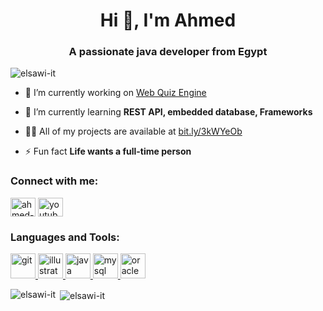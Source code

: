 <h1 align="center">Hi 👋, I'm Ahmed</h1>
<h3 align="center">A passionate java developer from Egypt</h3>

<p align="left"> <img src="https://komarev.com/ghpvc/?username=elsawi-it" alt="elsawi-it" /> </p>

- 🔭 I’m currently working on [Web Quiz Engine](bit.ly/3i9eOsf)

- 🌱 I’m currently learning **REST API, embedded database, Frameworks**

- 👨‍💻 All of my projects are available at [bit.ly/3kWYeOb](bit.ly/3kWYeOb)

- ⚡ Fun fact **Life wants a full-time person**

<p align="left">
<h3 align="left">Connect with me:</h3>
<a href="https://linkedin.com/in/ahmed-elsawi" target="blank"><img align="center" src="https://cdn.jsdelivr.net/npm/simple-icons@3.0.1/icons/linkedin.svg" alt="ahmed-elsawi" height="30" width="40" /></a>
<a href="https://www.youtube.com/c/youtube.com/channel/ucjed6lvwzeop0vuamk8prva" target="blank"><img align="center" src="https://cdn.jsdelivr.net/npm/simple-icons@3.0.1/icons/youtube.svg" alt="youtube.com/channel/ucjed6lvwzeop0vuamk8prva" height="30" width="40" /></a>
</p>

<h3 align="left">Languages and Tools:</h3>
<p align="left"> <a href="https://git-scm.com/" target="_blank"> <img src="https://www.vectorlogo.zone/logos/git-scm/git-scm-icon.svg" alt="git" width="40" height="40"/> </a> <a href="https://www.adobe.com/in/products/illustrator.html" target="_blank"> <img src="https://www.vectorlogo.zone/logos/adobe_illustrator/adobe_illustrator-icon.svg" alt="illustrator" width="40" height="40"/> </a> <a href="https://www.java.com" target="_blank"> <img src="https://devicons.github.io/devicon/devicon.git/icons/java/java-original-wordmark.svg" alt="java" width="40" height="40"/> </a> <a href="https://www.mysql.com/" target="_blank"> <img src="https://devicons.github.io/devicon/devicon.git/icons/mysql/mysql-original-wordmark.svg" alt="mysql" width="40" height="40"/> </a> <a href="https://www.oracle.com/" target="_blank"> <img src="https://devicons.github.io/devicon/devicon.git/icons/oracle/oracle-original.svg" alt="oracle" width="40" height="40"/> </a> </p>

<p><img align="left" src="https://github-readme-stats.vercel.app/api/top-langs/?username=elsawi-it&layout=compact" alt="elsawi-it" /></p>

<p>&nbsp;<img align="center" src="https://github-readme-stats.vercel.app/api?username=elsawi-it&show_icons=true" alt="elsawi-it" /></p>
